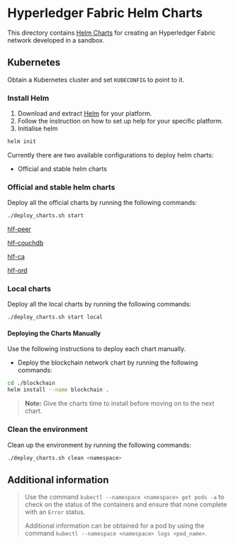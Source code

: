 # Hyperledger Fabric Helm Charts

This directory contains [Helm Charts](https://github.com/kubernetes/helm/blob/master/docs/charts.md) for creating an Hyperledger Fabric network developed in a sandbox.

## Kubernetes

Obtain a Kubernetes cluster and set `KUBECONFIG` to point to it.

### Install Helm

1. Download and extract [Helm](https://github.com/kubernetes/helm#install) for your platform.
2. Follow the instruction on how to set up help for your specific platform.
3. Initialise helm
```bash
helm init
```

Currently there are two available configurations to deploy helm charts:
- Official and stable helm charts

### Official and stable helm charts
Deploy all the official charts by running the following commands:

```bash
./deploy_charts.sh start
```

[hlf-peer](https://github.com/helm/charts/tree/master/stable/hlf-peer)

[hlf-couchdb](https://github.com/helm/charts/tree/master/stable/hlf-couchdb)

[hlf-ca](https://github.com/helm/charts/tree/master/stable/hlf-ca)

[hlf-ord](https://github.com/helm/charts/tree/master/stable/hlf-ord)

### Local charts
Deploy all the local charts by running the following commands:

```bash
./deploy_charts.sh start local
```
#### Deploying the Charts Manually

Use the following instructions to deploy each chart manually.

* Deploy the blockchain network chart by running the following commands:

```bash
cd ./blockchain
helm install --name blockchain .
```

> **Note:** Give the charts time to install before moving on to the next chart.


### Clean the environment

Clean up the environment by running the following commands:

```bash
./deploy_charts.sh clean <namespace>
```


## Additional information
>Use the command `kubectl --namespace <namespace> get pods -a` to check on the status of the containers and ensure that none complete with an `Error` status.  
>
>Additional information can be obtained for a pod by using the command `kubectl --namespace <namespace> logs <pod_name>`.